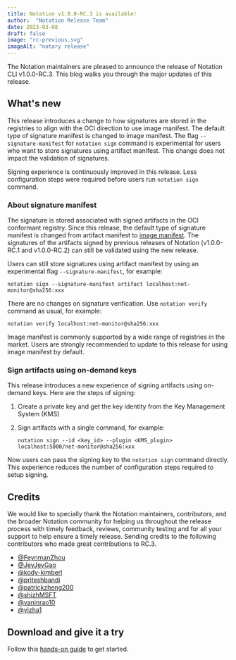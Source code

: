 ```yaml
---
title: Notation v1.0.0-RC.3 is available!
author:  "Notation Release Team"
date: 2023-03-08
draft: false
image: "rc-previous.svg"
imageAlt: "notary release"
---
```


The Notation maintainers are pleased to announce the release of Notation CLI v1.0.0-RC.3. This blog walks you through the major updates of this release.

## What's new

This release introduces a change to how signatures are stored in the registries to align with the OCI direction to use image manifest. The default type of signature manifest is changed to image manifest. The flag `--signature-manifest` for `notation sign` command is experimental for users who want to store signatures using artifact manifest. This change does not impact the validation of signatures.

Signing experience is continuously improved in this release. Less configuration steps were required before users run `notation sign` command.

### About signature manifest

The signature is stored associated with signed artifacts in the OCI conformant registry. Since this release, the default type of signature manifest is changed from artifact manifest to [image manifest](https://github.com/opencontainers/image-spec/blob/v1.1.0-rc2/manifest.md). The signatures of the artifacts signed by previous releases of Notation (v1.0.0-RC.1 and v1.0.0-RC.2) can still be validated using the new release.

Users can still store signatures using artifact manifest by using an experimental flag `--signature-manifest`, for example:

```console
notation sign --signature-manifest artifact localhost:net-monitor@sha256:xxx
```

There are no changes on signature verification. Use `notation verify` command as usual, for example:

```console
notation verify localhost:net-monitor@sha256:xxx
```

Image manifest is commonly supported by a wide range of registries in the market. Users are strongly recommended to update to this release for using image manifest by default.

### Sign artifacts using on-demand keys

This release introduces a new experience of signing artifacts using on-demand keys. Here are the steps of signing:

1. Create a private key and get the key identity from the Key Management System (KMS)
2. Sign artifacts with a single command, for example:

   ```console
   notation sign --id <key_id> --plugin <KMS_plugin> localhost:5000/net-monitor@sha256:xxx
   ```

Now users can pass the signing key to the `notation sign` command directly. This experience reduces the number of configuration steps required to setup signing.

## Credits

We would like to specially thank the Notation maintainers, contributors, and the broader Notation community for helping us throughout the release process with timely feedback, reviews, community testing and for all your support to help ensure a timely release. Sending credits to the following contributors who made great contributions to RC.3.

- [@FeynmanZhou](https://github.com/FeynmanZhou)
- [@JeyJeyGao](https://github.com/JeyJeyGao)
- [@kody-kimberl](https://github.com/kody-kimberl)
- [@priteshbandi](https://github.com/priteshbandi)
- [@patrickzheng200](https://github.com/patrickzheng200)
- [@shizhMSFT](https://github.com/shizhMSFT)
- [@vaninrao10](https://github.com/vaninrao10)
- [@yizha1](https://github.com/yizha1)

## Download and give it a try

Follow this [hands-on guide](https://notaryproject.dev/docs/quickstart/) to get started.
